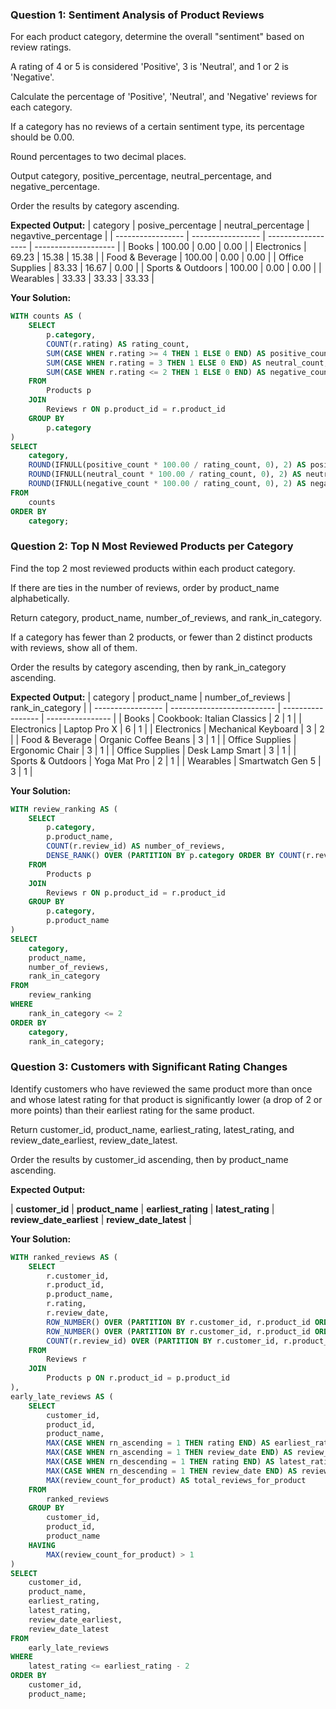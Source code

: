 ### Question 1: Sentiment Analysis of Product Reviews

For each product category, determine the overall "sentiment" based on review ratings.

A rating of 4 or 5 is considered 'Positive', 3 is 'Neutral', and 1 or 2 is 'Negative'.

Calculate the percentage of 'Positive', 'Neutral', and 'Negative' reviews for each category.

If a category has no reviews of a certain sentiment type, its percentage should be 0.00.

Round percentages to two decimal places.

Output category, positive_percentage, neutral_percentage, and negative_percentage.

Order the results by category ascending.

**Expected Output:**
| category          | posive_percentage | neutral_percentage | negavtive_percentage |
| ----------------- | ----------------- | ------------------ | -------------------- |
| Books             | 100.00            | 0.00               | 0.00                 |
| Electronics       | 69.23             | 15.38              | 15.38                |
| Food & Beverage   | 100.00            | 0.00               | 0.00                 |
| Office Supplies   | 83.33             | 16.67              | 0.00                 |
| Sports & Outdoors | 100.00            | 0.00               | 0.00                 |
| Wearables         | 33.33             | 33.33              | 33.33                |


**Your Solution:**

```sql
WITH counts AS (
	SELECT
		p.category,
		COUNT(r.rating) AS rating_count,
		SUM(CASE WHEN r.rating >= 4 THEN 1 ELSE 0 END) AS positive_count,
		SUM(CASE WHEN r.rating = 3 THEN 1 ELSE 0 END) AS neutral_count,
		SUM(CASE WHEN r.rating <= 2 THEN 1 ELSE 0 END) AS negative_count
	FROM
		Products p
	JOIN
		Reviews r ON p.product_id = r.product_id
	GROUP BY
		p.category
)
SELECT
	category,
	ROUND(IFNULL(positive_count * 100.00 / rating_count, 0), 2) AS positive_percentage,
	ROUND(IFNULL(neutral_count * 100.00 / rating_count, 0), 2) AS neutral_percentage,
	ROUND(IFNULL(negative_count * 100.00 / rating_count, 0), 2) AS negative_percentage
FROM
	counts
ORDER BY
	category;

```

### Question 2: Top N Most Reviewed Products per Category

Find the top 2 most reviewed products within each product category.

If there are ties in the number of reviews, order by product_name alphabetically.

Return category, product_name, number_of_reviews, and rank_in_category.

If a category has fewer than 2 products, or fewer than 2 distinct products with reviews, show all of them.

Order the results by category ascending, then by rank_in_category ascending.

**Expected Output:**
| category          | product_name               | number_of_reviews | rank_in_category |
| ----------------- | -------------------------- | ----------------- | ---------------- |
| Books             | Cookbook: Italian Classics | 2                 | 1                |
| Electronics       | Laptop Pro X               | 6                 | 1                |
| Electronics       | Mechanical Keyboard        | 3                 | 2                |
| Food & Beverage   | Organic Coffee Beans       | 3                 | 1                |
| Office Supplies   | Ergonomic Chair            | 3                 | 1                |
| Office Supplies   | Desk Lamp Smart            | 3                 | 1                |
| Sports & Outdoors | Yoga Mat Pro               | 2                 | 1                |
| Wearables         | Smartwatch Gen 5           | 3                 | 1                |

**Your Solution:**

```sql
WITH review_ranking AS (
	SELECT
		p.category,
		p.product_name,
		COUNT(r.review_id) AS number_of_reviews,
		DENSE_RANK() OVER (PARTITION BY p.category ORDER BY COUNT(r.review_id) DESC, p.product_name ASC) AS rank_in_category
	FROM
		Products p
	JOIN
		Reviews r ON p.product_id = r.product_id
	GROUP BY
		p.category,
		p.product_name
)
SELECT
	category,
	product_name,
	number_of_reviews,
	rank_in_category
FROM
	review_ranking
WHERE
	rank_in_category <= 2
ORDER BY
	category,
	rank_in_category;

```

### Question 3: Customers with Significant Rating Changes

Identify customers who have reviewed the same product more than once and whose latest rating for that product is significantly lower (a drop of 2 or more points) than their earliest rating for the same product.

Return customer_id, product_name, earliest_rating, latest_rating, and review_date_earliest, review_date_latest.

Order the results by customer_id ascending, then by product_name ascending.

**Expected Output:**

| **customer_id** | **product_name** | **earliest_rating** | **latest_rating** | **review_date_earliest** | **review_date_latest** |


**Your Solution:**

```sql
WITH ranked_reviews AS (
    SELECT
        r.customer_id,
        r.product_id,
        p.product_name,
        r.rating,
        r.review_date,
        ROW_NUMBER() OVER (PARTITION BY r.customer_id, r.product_id ORDER BY r.review_date ASC) AS rn_ascending,
        ROW_NUMBER() OVER (PARTITION BY r.customer_id, r.product_id ORDER BY r.review_date DESC) AS rn_descending,
        COUNT(r.review_id) OVER (PARTITION BY r.customer_id, r.product_id) AS review_count_for_product
    FROM
        Reviews r
    JOIN
        Products p ON r.product_id = p.product_id
),
early_late_reviews AS (
    SELECT
        customer_id,
       	product_id,
        product_name,
        MAX(CASE WHEN rn_ascending = 1 THEN rating END) AS earliest_rating,
        MAX(CASE WHEN rn_ascending = 1 THEN review_date END) AS review_date_earliest,
        MAX(CASE WHEN rn_descending = 1 THEN rating END) AS latest_rating,
        MAX(CASE WHEN rn_descending = 1 THEN review_date END) AS review_date_latest,
        MAX(review_count_for_product) AS total_reviews_for_product
    FROM
        ranked_reviews
    GROUP BY
        customer_id,
        product_id,
        product_name
    HAVING
        MAX(review_count_for_product) > 1
)
SELECT
    customer_id,
    product_name,
    earliest_rating,
    latest_rating,
    review_date_earliest,
    review_date_latest
FROM
    early_late_reviews
WHERE
    latest_rating <= earliest_rating - 2
ORDER BY
    customer_id,
    product_name;

```
